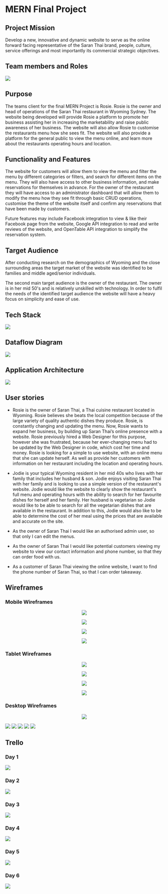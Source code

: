 # MERN Final Project 

## Project Mission

Develop a new, innovative and dynamic website to serve as the online forward facing representative of the Saran Thai brand, people, culture, service offerings and most importantly its commercial strategic objectives. 

## Team members and Roles

<img src="./IMG/Team diagram.png">

## Purpose 

The teams client for the final MERN Project is Rosie. Rosie is the owner and head of operations of the Saran Thai restaurant in Wyoming Sydney. The website being developed will provide Rosie a platform to promote her business assisting her in increasing the marketability and raise public awareness of her business.  The website will also allow Rosie to customise the restaurants menu how she sees fit. The website will also provide a platform for the general public to view the menu online, and learn more about the restaurants operating hours and location.

## Functionality and Features

The website for customers will allow them to view the menu and filter the menu by different categories or filters, and search for different items on the menu. They will also have access to  other business information, and make reservations for themselves in advance. For the owner of the restaurant they will have access to an administrator dashboard  that will allow them to modify the menu how they see fit through basic CRUD operations, customise the theme of the website itself and confirm any reservations that have been made by customers.

Future features may include Facebook integration to view & like their Facebook page from the website, Google API integration to read and write reviews of the website, and OpenTable API integration to simplify the reservation system.

## Target Audience

After conducting research on the demographics of Wyoming and the close surrounding areas the target market of the website was identified to be families and middle aged/senior individuals. 

The second main target audience is the owner of the restaurant. The owner is in her mid 50's and is relatively unskilled with technology.  In order to fulfil the needs of the identified target audience the website will have a heavy focus on simplicity and ease of use.  

## Tech Stack

<img src="./IMG/MERN tech stack.png">

## Dataflow Diagram

<img src="./IMG/saran dataflow.png">


## Application Architecture

<img src="./IMG/Web architecture.png">

## User stories

- Rosie is the owner of Saran Thai, a Thai cuisine restaurant located in Wyoming. Rosie believes she beats the local competition because of the large variety of quality authentic dishes they produce. 
Rosie, is constantly changing and updating the menu. Now, Rosie wants to expand her business, by building up Saran Thai’s online presence with a website.
Rosie previously hired a Web Designer for this purpose, however she was frustrated, because her ever-changing menu had to be updated by the Web Designer in code, which cost her time and money.
Rosie is looking for a simple to use website, with an online menu that she can update herself. As well as provide her customers with information on her restaurant including the location and operating hours.

- Jodie is your typical Wyoming resident in her mid 40s who lives with her family that includes her husband & son. Jodie enjoys visiting Saran Thai with her family and is looking to use a simple version of the restaurant's website.
Jodie would like the website to clearly show the restaurant's full menu and operating hours with the ability to search for her favourite dishes for herself and her family.
Her husband is vegetarian so Jodie would like to be able to search for all the vegetarian dishes that are available in the restaurant. In addition to this, Jodie would also like to be able to determine the cost of her meal using the prices that are available and accurate on the site.

- As the owner of Saran Thai I would like an authorised admin user, so that only I can edit the menus.

- As the owner of Saran Thai I would like potential customers viewing my website to view our contact information and phone number, so that they can order food with us.

- As a customer of Saran Thai viewing the online website, I want to find the phone number of Saran Thai, so that I can order takeaway.

## Wireframes

### Mobile Wireframes

<p align='center'><img src="./IMG/Annotated wirefames/mobile_homepage_user_admin.png"></p>
<p align='center'><img src="./IMG/Annotated wirefames/mobile_menupage_admin.png"></p>
<p align='center'><img src="./IMG/Annotated wirefames/mobile_menupage_admin.png"></p>
<p align='center'><img src="./IMG/Annotated wirefames/mobile_sign_in_sign_up.png"></p>

### Tablet Wireframes 

<p align='center'><img src="./IMG/Annotated wirefames/tablet_homepage_user_admin.png"></p>
<p align='center'><img src="./IMG/Annotated wirefames/tablet_menupage_user_admin.png"></p>
<p align='center'><img src="./IMG/Annotated wirefames/tablet_sign_in.png"></p>
<p align='center'><img src="./IMG/Annotated wirefames/tablet_sign_up.png"></p>

### Desktop Wireframes

<p align='center'><img src="./IMG/Annotated wirefames/desktop_homepage_admin.png"/></p>
<img src="./IMG/Annotated wirefames/desktop_homepage_user.png">

<img src="./IMG/Annotated wirefames/desktop_menupage_admin.png"/>

<img src="./IMG/Annotated wirefames/desktop_menupage_user.png">

<img src="./IMG/Annotated wirefames/desktop_sign_in.png">

<img src="./IMG/Annotated wirefames/desktop_sign_up.png">

## Trello

### Day 1

<img src='./IMG/Trello 1.png'>

### Day 2

<img src='./IMG/Trello 2.png'>

### Day 3

<img src='./IMG/Trello 3.png'>

### Day 4

<img src='./IMG/Trello 4.png'>

### Day 5

<img src='./IMG/Trello 5.png'>

### Day 6

<img src='./IMG/Trello 6.png'>
